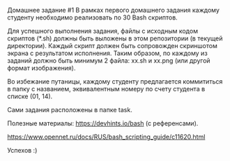 Домашнее задание #1
В рамках первого домашнего задания каждому студенту необходимо реализовать по 30 Bash скриптов.

Для успешного выполнения задания, файлы с исходным кодом скриптов (*.sh) должны быть выложены в этом репозитории (в текущей директории). Каждый скрипт должен быть сопровожден скриншотом экрана с результатом исполнения. Таким образом, по каждому из заданий должно быть минимум 2 файла: xx.sh и xx.png (или другой формат изображения).

Во избежание путаницы, каждому студенту предлагается коммититься в папку с названием, эквивалентным номеру по счету студента в списке (01, 14).

Сами задания расположены в папке task.

Полезные материалы: https://devhints.io/bash (c референсами).

https://www.opennet.ru/docs/RUS/bash_scripting_guide/c11620.html

Успехов :)
